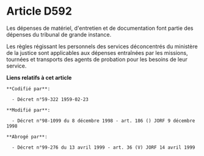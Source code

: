 # Article D592

Les dépenses de matériel, d'entretien et de documentation font partie des dépenses du tribunal de grande instance.

Les règles régissant les personnels des services déconcentrés du ministère de la justice sont applicables aux dépenses
entraînées par les missions, tournées et transports des agents de probation pour les besoins de leur service.

**Liens relatifs à cet article**

	**Codifié par**:

	  - Décret n°59-322 1959-02-23

	**Modifié par**:

	  - Décret n°98-1099 du 8 décembre 1998 - art. 186 () JORF 9 décembre 1998

	**Abrogé par**:

	  - Décret n°99-276 du 13 avril 1999 - art. 36 (V) JORF 14 avril 1999
